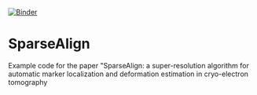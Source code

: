 [![Binder](https://mybinder.org/badge_logo.svg)](https://mybinder.org/v2/gh/poulamisganguly/SparseAlign/HEAD)

# SparseAlign
Example code for the paper "SparseAlign: a super-resolution algorithm for automatic marker localization and deformation estimation in cryo-electron tomography 
